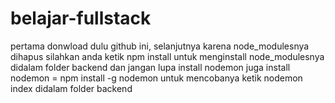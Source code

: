 # belajar-fullstack
pertama donwload dulu github ini, selanjutnya karena node_modulesnya dihapus
silahkan anda ketik npm install untuk menginstall node_modulesnya didalam folder backend dan jangan lupa install nodemon juga
install nodemon = npm install -g nodemon 
untuk mencobanya ketik nodemon index didalam folder backend
